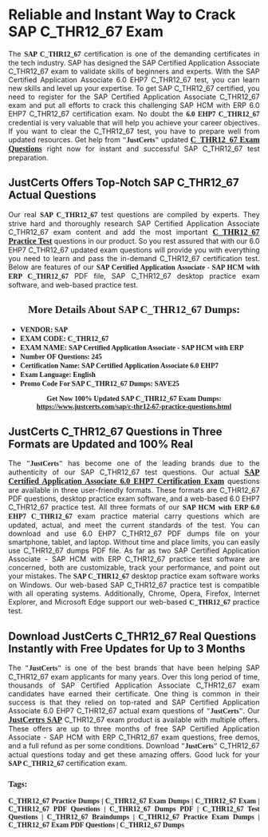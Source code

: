 <h1><strong>Reliable and Instant Way to Crack SAP C_THR12_67 Exam</strong></h1>

<p style="text-align: justify;">The <span style="font-family:Georgia,serif;"><strong>SAP C_THR12_67</strong></span> certification is one of the demanding certificates in the tech industry. SAP has designed the SAP Certified Application Associate C_THR12_67 exam to validate skills of beginners and experts. With the SAP Certified Application Associate 6.0 EHP7 C_THR12_67 test, you can learn new skills and level up your expertise. To get SAP C_THR12_67 certified, you need to register for the SAP Certified Application Associate C_THR12_67 exam and put all efforts to crack this challenging SAP HCM with ERP 6.0 EHP7 C_THR12_67 certification exam. No doubt the <span style="font-family:Georgia,serif;"><strong>6.0 EHP7 C_THR12_67</strong></span> credential is very valuable that will help you achieve your career objectives. If you want to clear the C_THR12_67 test, you have to prepare well from updated resources. Get help from <span style="font-size:14px;"><span style="font-family:Georgia,serif;"><strong>"JustCerts"</strong></span></span> updated <a href="https://www.justcerts.com/sap/c-thr12-67-practice-questions.html"><span style="font-size:16px;"><span style="font-family:Georgia,serif;"><strong>C_THR12_67 Exam Questions</strong></span></span></a> right now for instant and successful SAP C_THR12_67 test preparation.</p>

<h2><strong>JustCerts Offers Top-Notch SAP C_THR12_67 Actual Questions </strong></h2>

<p style="text-align: justify;">Our real <span style="font-family:Georgia,serif;"><strong>SAP C_THR12_67</strong></span> test questions are compiled by experts. They strive hard and thoroughly research SAP Certified Application Associate C_THR12_67 exam content and add the most important <a href="https://www.justcerts.com/sap/c-thr12-67-practice-questions.html"><span style="font-size:16px;"><span style="font-family:Georgia,serif;"><strong>C_THR12_67 Practice Test</strong></span></span></a> questions in our product. So you rest assured that with our 6.0 EHP7 C_THR12_67 updated exam questions will provide you with everything you need to learn and pass the in-demand C_THR12_67 certification test. Below are features of our <span style="font-family:Georgia,serif;"><strong>SAP Certified Application Associate - SAP HCM with ERP C_THR12_67</strong></span> PDF file, SAP C_THR12_67 desktop practice exam software, and web-based practice test.</p>

<h2 style="text-align: center;"><strong><span style="font-family:Georgia,serif;">More Details About SAP C_THR12_67 Dumps:</span></strong></h2>

<ul>
	<li style="text-align: justify;"><span style="font-size:14px;"><span style="font-family:Georgia,serif;"><strong>VENDOR: SAP</strong></span></span></li>
	<li style="text-align: justify;"><span style="font-size:14px;"><span style="font-family:Georgia,serif;"><strong>EXAM CODE: C_THR12_67</strong></span></span></li>
	<li style="text-align: justify;"><span style="font-size:14px;"><span style="font-family:Georgia,serif;"><strong>EXAM NAME: SAP Certified Application Associate - SAP HCM with ERP</strong></span></span></li>
	<li style="text-align: justify;"><span style="font-size:14px;"><span style="font-family:Georgia,serif;"><strong>Number OF Questions: 245</strong></span></span></li>
	<li style="text-align: justify;"><span style="font-size:14px;"><span style="font-family:Georgia,serif;"><strong>Certification Name: SAP Certified Application Associate 6.0 EHP7</strong></span></span></li>
	<li style="text-align: justify;"><span style="font-size:14px;"><span style="font-family:Georgia,serif;"><strong>Exam Language: English</strong></span></span></li>
	<li style="text-align: justify;"><span style="font-size:14px;"><span style="font-family:Georgia,serif;"><strong>Promo Code For SAP C_THR12_67 Dumps: SAVE25</strong></span></span></li>
</ul>

<p style="text-align: center;"><strong><span style="font-family:Georgia,serif;"><span style="font-size:14px;">Get Now 100% Updated SAP C_THR12_67 Exam Dumps:</span> <a href="https://www.justcerts.com/sap/c-thr12-67-practice-questions.html">https://www.justcerts.com/sap/c-thr12-67-practice-questions.html</a></span></strong></p>

<h2><strong>JustCerts C_THR12_67 Questions in Three Formats are Updated and 100% Real</strong></h2>

<p style="text-align: justify;">The <span style="font-size:14px;"><span style="font-family:Georgia,serif;"><strong>"JustCerts"</strong></span></span> has become one of the leading brands due to the authenticity of our SAP C_THR12_67 test questions. Our actual <a href="https://www.justcerts.com/sap/sap-certified-application-associate-certification-exams.html"><span style="font-size:16px;"><span style="font-family:Georgia,serif;"><strong>SAP Certified Application Associate 6.0 EHP7 Certification Exam</strong></span></span></a> questions are available in three user-friendly formats. These formats are C_THR12_67 PDF questions, desktop practice exam software, and a web-based 6.0 EHP7 C_THR12_67 practice test. All three formats of our <strong><span style="font-family:Georgia,serif;">SAP HCM with ERP 6.0 EHP7 C_THR12_67</span></strong> exam practice material carry questions which are updated, actual, and meet the current standards of the test. You can download and use 6.0 EHP7 C_THR12_67 PDF dumps file on your smartphone, tablet, and laptop. Without time and place limits, you can easily use C_THR12_67 dumps PDF file. As far as two SAP Certified Application Associate - SAP HCM with ERP C_THR12_67 practice test software are concerned, both are customizable, track your performance, and point out your mistakes. The <span style="font-family:Georgia,serif;"><strong>SAP C_THR12_67</strong></span> desktop practice exam software works on Windows. Our web-based SAP C_THR12_67 practice test is compatible with all operating systems. Additionally, Chrome, Opera, Firefox, Internet Explorer, and Microsoft Edge support our web-based <span style="font-family:Georgia,serif;"><strong>C_THR12_67 </strong></span> practice test.</p>

<h2><strong>Download JustCerts C_THR12_67 Real Questions Instantly with Free Updates for Up to 3 Months</strong></h2>

<p style="text-align: justify;">The <span style="font-family:Georgia,serif;"><span style="font-size:14px;"><strong>"JustCerts"</strong></span></span> is one of the best brands that have been helping SAP C_THR12_67 exam applicants for many years. Over this long period of time, thousands of SAP Certified Application Associate C_THR12_67 exam candidates have earned their certificate. One thing is common in their success is that they relied on top-rated and SAP Certified Application Associate 6.0 EHP7 C_THR12_67 actual exam questions of <span style="font-family:Georgia,serif;"><span style="font-size:14px;"><strong>"JustCerts"</strong></span></span>. Our <a href="https://www.justcerts.com/sap-certification-exams.html"><span style="font-size:16px;"><span style="font-family:Georgia,serif;"><strong>JustCertrs SAP</strong></span></span></a> C_THR12_67 exam product is available with multiple offers. These offers are up to three months of free SAP Certified Application Associate - SAP HCM with ERP C_THR12_67 exam questions, free demos, and a full refund as per some conditions. Download <span style="font-family:Georgia,serif;"><span style="font-size:14px;"><strong>"JustCerts"</strong></span></span> C_THR12_67 actual questions today and get these amazing offers. Good luck for your <span style="font-family:Georgia,serif;"><strong>SAP C_THR12_67</strong></span> certification exam.</p>

<h3 style="text-align: justify;"><span style="font-family:Georgia,serif;"><strong>Tags:</strong></span></h3>

<p style="text-align: justify;"><span style="font-family:Georgia,serif;"><strong>C_THR12_67 Practice Dumps | C_THR12_67 Exam Dumps | C_THR12_67 Exam | C_THR12_67 PDF Questions | C_THR12_67 Dumps PDF | C_THR12_67 Test Questions | C_THR12_67 Braindumps | C_THR12_67 Practice Exam Dumps | C_THR12_67 Exam PDF Questions | C_THR12_67 Dumps</strong></span></p>
